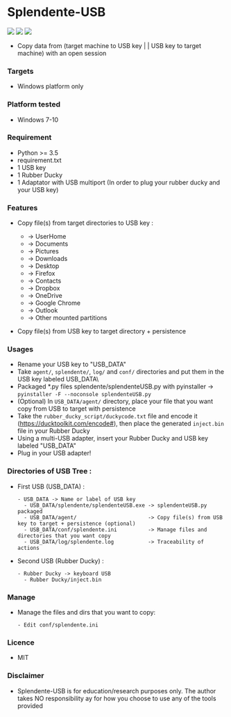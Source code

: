 # Splendente-USB

![](https://img.shields.io/badge/Python-3.6-blue.svg)
![](https://img.shields.io/badge/Version-1.0-green.svg)
![](https://img.shields.io/badge/Licence-MIT-red.svg)

- Copy data from (target machine to USB key | | USB key to target machine) with an open session

### Targets
- Windows platform only

### Platform tested
- Windows 7-10

### Requirement
- Python >= 3.5
- requirement.txt
- 1 USB key
- 1 Rubber Ducky
- 1 Adaptator with USB multiport (In order to plug your rubber ducky and your USB key)

### Features
- Copy file(s) from target directories to USB key : 
  - -> UserHome
  - -> Documents 
  - -> Pictures
  - -> Downloads
  - -> Desktop
  - -> Firefox
  - -> Contacts
  - -> Dropbox
  - -> OneDrive
  - -> Google Chrome
  - -> Outlook
  - -> Other mounted partitions 
  
- Copy file(s) from USB key to target directory + persistence

### Usages
- Rename your USB key to "USB_DATA"
- Take `agent/`, `splendente/`, `log/` and `conf/` directories and put them in the USB key labeled USB_DATA\
- Packaged \*.py files  splendente/splendenteUSB.py with pyinstaller -> `pyinstaller -F --noconsole splendenteUSB.py`
- (Optional) In `USB_DATA/agent/` directory, place your file that you want copy from USB to target with persistence
- Take the `rubber_ducky_script/duckycode.txt` file and encode it (https://ducktoolkit.com/encode#), then place the generated `inject.bin` file in your Rubber Ducky
- Using a multi-USB adapter, insert your Rubber Ducky and USB key labeled "USB_DATA"
- Plug in your USB adapter!

### Directories of USB Tree :
- First USB (USB_DATA) :
  ```
  - USB_DATA -> Name or label of USB key
    - USB_DATA/splendente/splendenteUSB.exe -> splendenteUSB.py packaged
    - USB_DATA/agent/                       -> Copy file(s) from USB key to target + persistence (optional)
    - USB_DATA/conf/splendente.ini          -> Manage files and directories that you want copy
    - USB_DATA/log/splendente.log           -> Traceability of actions
   ```
    
- Second USB (Rubber Ducky) :
  ```
  - Rubber Ducky -> keyboard USB
    - Rubber Ducky/inject.bin
  ```
    
### Manage 
- Manage the files and dirs that you want to copy:
  ```
  - Edit conf/splendente.ini
  ```

### Licence
- MIT

### Disclaimer
- Splendente-USB is for education/research purposes only. The author takes NO responsibility ay for how you choose to use any of the tools provided
